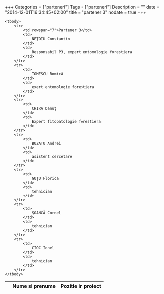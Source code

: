 +++
Categories = ["parteneri"]
Tags = ["parteneri"]
Description = ""
date = "2014-12-01T16:34:45+02:00"
title = "partener 3"
nodate = true
+++

<table class="pure-table pure-table-bordered">
    <thead>
        <tr>
            <th></th>
            <th>Nume si prenume</th>
            <th>Pozitie in proiect</th>
        </tr>
    </thead>

    <tbody>
        <tr>
            <td rowspan="7">Partener 3</td>
            <td>
                NEŢOIU Constantin
            </td>
            <td>
                Responsabil P3, expert entomologie forestiera
            </td>
        </tr>
        <tr>
            <td>
                TOMESCU Romică
            </td>
            <td>
                exert entomologie forestiera
            </td>
        </tr>
        <tr>
            <td>
                CHIRA Danuţ
            </td>
            <td>
                Expert fitopatologie forestiera
            </td>
        </tr>
        <tr>
            <td>
                BUZATU Andrei
            </td>
            <td>
                asistent cercetare
            </td>
        </tr>
        <tr>
            <td>
                GUŢU Florica
            </td>
            <td>
                tehnician
            </td>
        </tr>
        <tr>
            <td>
                ŞOANCĂ Cornel
            </td>
            <td>
                tehnician
            </td>
        </tr>
        <tr>
            <td>
                CIOC Ionel
            </td>
            <td>
                tehnician
            </td>
        </tr>
    </tbody>
</table>

